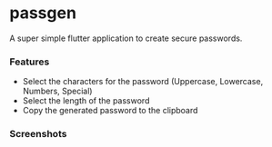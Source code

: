 # passgen
A super simple flutter application to create secure passwords.

### Features
- Select the characters for the password (Uppercase, Lowercase, Numbers, Special)
- Select the length of the password
- Copy the generated password to the clipboard

### Screenshots


